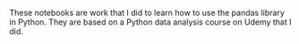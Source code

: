 These notebooks are work that I did to learn how to use the pandas library in Python. They are based on a
Python data analysis course on Udemy that I did.
